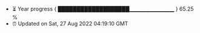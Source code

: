 - ⏳ Year progress { ███████████████████▁▁▁▁▁▁▁▁▁▁▁ } 65.25 %
- ⏰ Updated on Sat, 27 Aug 2022 04:19:10 GMT

